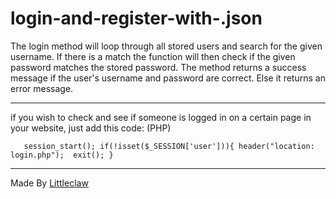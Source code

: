 # login-and-register-with-.json
The login method will loop through all stored users and search for 
the given username. If there is a match the function will then check
if the given password matches the stored password. The method returns a 
success message if the user's username and password are correct. Else it returns an error message.

---

if you wish to check and see if someone is logged in on a certain page in your website, just add this code: (PHP)

`	session_start();
	if(!isset($_SESSION['user'])){
		header("location: login.php");	exit();
	}`

 ---
 Made By [Littleclaw](https://replit.com/@littleclaw)
 

